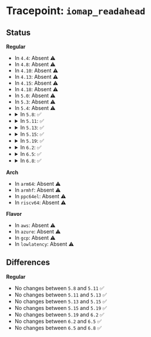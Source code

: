 # Tracepoint: <code>iomap_readahead</code>

## Status
<b>Regular</b>
<ul>
<li>
In <code>4.4</code>: Absent ⚠️
</li>
<li>
In <code>4.8</code>: Absent ⚠️
</li>
<li>
In <code>4.10</code>: Absent ⚠️
</li>
<li>
In <code>4.13</code>: Absent ⚠️
</li>
<li>
In <code>4.15</code>: Absent ⚠️
</li>
<li>
In <code>4.18</code>: Absent ⚠️
</li>
<li>
In <code>5.0</code>: Absent ⚠️
</li>
<li>
In <code>5.3</code>: Absent ⚠️
</li>
<li>
In <code>5.4</code>: Absent ⚠️
</li>
<li>
<details>
<summary>In <code>5.8</code>: ✅</summary>

Event:

```c
struct trace_event_raw_iomap_readpage_class {
    struct trace_entry ent;
    dev_t dev;
    u64 ino;
    int nr_pages;
    char __data[0];
};
```
Function:

```c
void trace_event_raw_event_iomap_readpage_class(void *__data, struct inode *inode, int nr_pages);
```
</details>
</li>
<li>
<details>
<summary>In <code>5.11</code>: ✅</summary>

Event:

```c
struct trace_event_raw_iomap_readpage_class {
    struct trace_entry ent;
    dev_t dev;
    u64 ino;
    int nr_pages;
    char __data[0];
};
```
Function:

```c
void trace_event_raw_event_iomap_readpage_class(void *__data, struct inode *inode, int nr_pages);
```
</details>
</li>
<li>
<details>
<summary>In <code>5.13</code>: ✅</summary>

Event:

```c
struct trace_event_raw_iomap_readpage_class {
    struct trace_entry ent;
    dev_t dev;
    u64 ino;
    int nr_pages;
    char __data[0];
};
```
Function:

```c
void trace_event_raw_event_iomap_readpage_class(void *__data, struct inode *inode, int nr_pages);
```
</details>
</li>
<li>
<details>
<summary>In <code>5.15</code>: ✅</summary>

Event:

```c
struct trace_event_raw_iomap_readpage_class {
    struct trace_entry ent;
    dev_t dev;
    u64 ino;
    int nr_pages;
    char __data[0];
};
```
Function:

```c
void trace_event_raw_event_iomap_readpage_class(void *__data, struct inode *inode, int nr_pages);
```
</details>
</li>
<li>
<details>
<summary>In <code>5.19</code>: ✅</summary>

Event:

```c
struct trace_event_raw_iomap_readpage_class {
    struct trace_entry ent;
    dev_t dev;
    u64 ino;
    int nr_pages;
    char __data[0];
};
```
Function:

```c
void trace_event_raw_event_iomap_readpage_class(void *__data, struct inode *inode, int nr_pages);
```
</details>
</li>
<li>
<details>
<summary>In <code>6.2</code>: ✅</summary>

Event:

```c
struct trace_event_raw_iomap_readpage_class {
    struct trace_entry ent;
    dev_t dev;
    u64 ino;
    int nr_pages;
    char __data[0];
};
```
Function:

```c
void trace_event_raw_event_iomap_readpage_class(void *__data, struct inode *inode, int nr_pages);
```
</details>
</li>
<li>
<details>
<summary>In <code>6.5</code>: ✅</summary>

Event:

```c
struct trace_event_raw_iomap_readpage_class {
    struct trace_entry ent;
    dev_t dev;
    u64 ino;
    int nr_pages;
    char __data[0];
};
```
Function:

```c
void trace_event_raw_event_iomap_readpage_class(void *__data, struct inode *inode, int nr_pages);
```
</details>
</li>
<li>
<details>
<summary>In <code>6.8</code>: ✅</summary>

Event:

```c
struct trace_event_raw_iomap_readpage_class {
    struct trace_entry ent;
    dev_t dev;
    u64 ino;
    int nr_pages;
    char __data[0];
};
```
Function:

```c
void trace_event_raw_event_iomap_readpage_class(void *__data, struct inode *inode, int nr_pages);
```
</details>
</li>
</ul>
<b>Arch</b>
<ul>
<li>
In <code>arm64</code>: Absent ⚠️
</li>
<li>
In <code>armhf</code>: Absent ⚠️
</li>
<li>
In <code>ppc64el</code>: Absent ⚠️
</li>
<li>
In <code>riscv64</code>: Absent ⚠️
</li>
</ul>
<b>Flavor</b>
<ul>
<li>
In <code>aws</code>: Absent ⚠️
</li>
<li>
In <code>azure</code>: Absent ⚠️
</li>
<li>
In <code>gcp</code>: Absent ⚠️
</li>
<li>
In <code>lowlatency</code>: Absent ⚠️
</li>
</ul>

## Differences
<b>Regular</b>
<ul>
<li>
No changes between <code>5.8</code> and <code>5.11</code> ✅
</li>
<li>
No changes between <code>5.11</code> and <code>5.13</code> ✅
</li>
<li>
No changes between <code>5.13</code> and <code>5.15</code> ✅
</li>
<li>
No changes between <code>5.15</code> and <code>5.19</code> ✅
</li>
<li>
No changes between <code>5.19</code> and <code>6.2</code> ✅
</li>
<li>
No changes between <code>6.2</code> and <code>6.5</code> ✅
</li>
<li>
No changes between <code>6.5</code> and <code>6.8</code> ✅
</li>
</ul>
